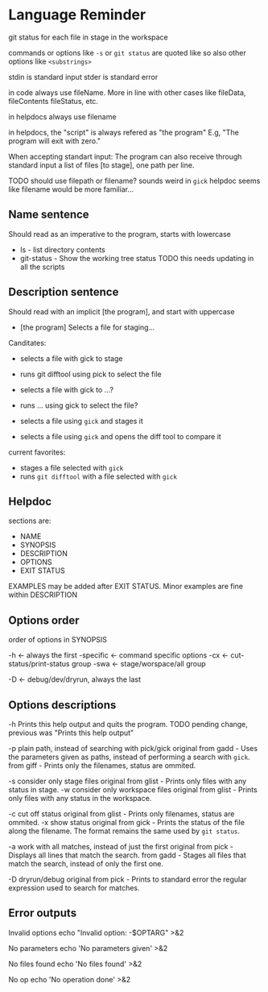 Language Reminder
=================

git status for each file
in stage
in the workspace

commands or options like `-s` or `git status` are quoted like so
also other options like `<substrings>`

stdin is standard input
stder is standard error

in code always use fileName. More in line with other cases like fileData, fileContents fileStatus, etc.

in helpdocs always use filename

in helpdocs, the "script" is always refered as "the program"
E.g, "The program will exit with zero."

When accepting standart input:
The program can also receive through standard input a list of files [to stage], one path per line.

TODO should use filepath or filename? sounds weird in `gick` helpdoc
seems like filename would be more familiar...


Name sentence
-------------

Should read as an imperative to the program, starts with lowercase
* ls - list directory contents
* git-status - Show the working tree status
TODO this needs updating in all the scripts

Description sentence
-----------------

Should read with an implicit [the program], and start with uppercase
* [the program] Selects a file for staging...


Canditates:
* selects a file with gick to stage
* runs git difftool using pick to select the file

* selects a file with gick to ...?
* runs ... using gick to select the file?

* selects a file using `gick` and stages it
* selects a file using `gick` and opens the diff tool to compare it

current favorites:
* stages a file selected with `gick`
* runs `git difftool` with a file selected with `gick`


Helpdoc
-------

sections are:
* NAME
* SYNOPSIS
* DESCRIPTION
* OPTIONS
* EXIT STATUS

EXAMPLES may be added after EXIT STATUS. Minor examples are fine within DESCRIPTION


Options order
-------------

order of options in SYNOPSIS

-h <- always the first
-specific <- command specific options
-cx <- cut-status/print-status group
-swa <- stage/worspace/all group


-D <- debug/dev/dryrun, always the last


Options descriptions
--------------------

-h Prints this help output and quits the program.
TODO pending change, previous was "Prints this help output"

-p plain path, instead of searching with pick/gick
	original from gadd - Uses the parameters given as paths, instead of performing a search with `gick`.
	from giff - Prints only the filenames, status are ommited.


-s consider only stage files
	original from glist - Prints only files with any status in stage.
-w consider only workspace files
	original from glist - Prints only files with any status in the workspace.

-c cut off status
	original from glist - Prints only filenames, status are ommited.
-x show status
	original from gick - Prints the status of the file along the filename. The format remains the same used by `git status`.

-a work with all matches, instead of just the first
	original from pick - Displays all lines that match the search.
	from gadd - Stages all files that match the search, instead of only the first one.


-D dryrun/debug
	original from pick - Prints to standard error the regular expression used to search for matches.


Error outputs
-------------

Invalid options
echo "Invalid option: -$OPTARG" >&2

No parameters
echo 'No parameters given' >&2

No files found
echo 'No files found' >&2

No op
echo 'No operation done' >&2

